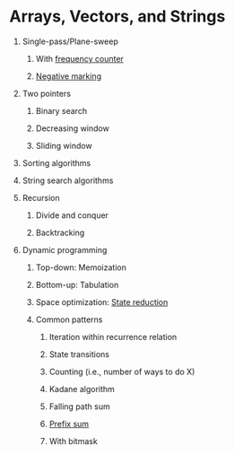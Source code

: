 # Arrays, Vectors, and Strings

1. Single-pass/Plane-sweep
   
   1. With [frequency counter](src/frequency_counter.cpp)

   2. [Negative marking](src/negative_marking.cpp)

2. Two pointers

   1. Binary search

   2. Decreasing window

   3. Sliding window

3. Sorting algorithms

4. String search algorithms

5. Recursion

   1. Divide and conquer

   2. Backtracking

6. Dynamic programming

   1. Top-down: Memoization

   2. Bottom-up: Tabulation

   3. Space optimization: [State reduction](src/dp_state_reduction.cpp)

   4. Common patterns

      1. Iteration within recurrence relation

      2. State transitions

      3. Counting (i.e., number of ways to do X)

      4. Kadane algorithm

      5. Falling path sum

      6. [Prefix sum](src/prefix_sum.cpp)

      7. With bitmask
